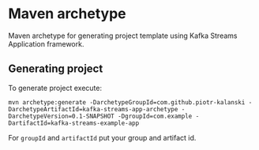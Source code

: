 # Maven archetype

Maven archetype for generating project template using Kafka Streams Application framework.

## Generating project

To generate project execute:

    mvn archetype:generate -DarchetypeGroupId=com.github.piotr-kalanski -DarchetypeArtifactId=kafka-streams-app-archetype -DarchetypeVersion=0.1-SNAPSHOT -DgroupId=com.example -DartifactId=kafka-streams-example-app
    
For ```groupId``` and ```artifactId``` put your group and artifact id.